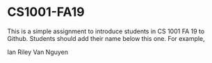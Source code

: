 # CS1001-FA19
This is a simple assignment to introduce students in CS 1001 FA 19 to Github.
Students should add their name below this one. For example,

Ian Riley
Van Nguyen
